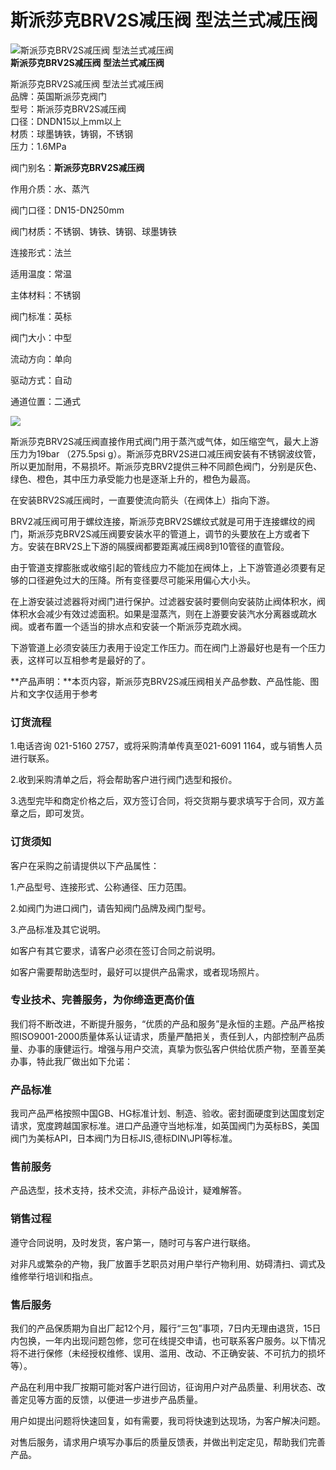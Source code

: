 
# 斯派莎克BRV2S减压阀 型法兰式减压阀

![斯派莎克BRV2S减压阀 型法兰式减压阀](/uploads/allimg/140422/1_0422093F11924.jpg)  
**斯派莎克BRV2S减压阀 型法兰式减压阀**

斯派莎克BRV2S减压阀 型法兰式减压阀  
品牌：英国斯派莎克阀门  
型号：斯派莎克BRV2S减压阀  
口径：DNDN15以上mm以上  
材质：球墨铸铁，铸钢，不锈钢  
压力：1.6MPa

阀门别名：**斯派莎克BRV2S减压阀**

作用介质：水、蒸汽

阀门口径：DN15-DN250mm

阀门材质：不锈钢、铸铁、铸钢、球墨铸铁

连接形式：法兰

适用温度：常温

主体材料：不锈钢

阀门标准：英标

阀门大小：中型

流动方向：单向

驱动方式：自动

通道位置：二通式

![](/uploads/allimg/140422/093F12314-0.jpg)

斯派莎克BRV2S减压阀直接作用式阀门用于蒸汽或气体，如压缩空气，最大上游压力为19bar （275.5psi g）。斯派莎克BRV2S进口减压阀安装有不锈钢波纹管，所以更加耐用，不易损坏。斯派莎克BRV2提供三种不同颜色阀门，分别是灰色、绿色、橙色，其中压力承受能力也是逐渐上升的，橙色为最高。

在安装BRV2S减压阀时，一直要使流向箭头（在阀体上）指向下游。

BRV2减压阀可用于螺纹连接，斯派莎克BRV2S螺纹式就是可用于连接螺纹的阀门，斯派莎克BRV2S减压阀要安装水平的管道上，调节的头要放在上方或者下方。安装在BRV2S上下游的隔膜阀都要距离减压阀8到10管径的直管段。

由于管道支撑膨胀或收缩引起的管线应力不能加在阀体上，上下游管道必须要有足够的口径避免过大的压降。所有变径要尽可能采用偏心大小头。

在上游安装过滤器将对阀门进行保护。过滤器安装时要侧向安装防止阀体积水，阀体积水会减少有效过滤面积。如果是湿蒸汽，则在上游要安装汽水分离器或疏水阀。或者布置一个适当的排水点和安装一个斯派莎克疏水阀。

下游管道上必须安装压力表用于设定工作压力。而在阀门上游最好也是有一个压力表，这样可以互相参考是最好的了。

**产品声明：**本页内容，斯派莎克BRV2S减压阀相关产品参数、产品性能、图片和文字仅适用于参考

### 订货流程

1.电话咨询 021-5160 2757，或将采购清单传真至021-6091 1164，或与销售人员进行联系。

2.收到采购清单之后，将会帮助客户进行阀门选型和报价。

3.选型完毕和商定价格之后，双方签订合同，将交货期与要求填写于合同，双方盖章之后，即可发货。

### 订货须知

客户在采购之前请提供以下产品属性：

1.产品型号、连接形式、公称通径、压力范围。

2.如阀门为进口阀门，请告知阀门品牌及阀门型号。

3.产品标准及其它说明。

如客户有其它要求，请客户必须在签订合同之前说明。

如客户需要帮助选型时，最好可以提供产品需求，或者现场照片。

### 专业技术、完善服务，为你缔造更高价值

我们将不断改进，不断提升服务，“优质的产品和服务”是永恒的主题。产品严格按照ISO9001-2000质量体系认证请求，质量严酷把关，责任到人，内部控制产品质量、办事的康健运行。增强与用户交流，真挚为恢弘客户供给优质产物，至善至美办事，特此我厂做出如下允诺：

### 产品标准

我司产品严格按照中国GB、HG标准计划、制造、验收。密封面硬度到达国度划定请求，宽度跨越国家标准。进口产品遵守当地标准，如英国阀门为英标BS，美国阀门为美标API，日本阀门为日标JIS,德标DIN\\JPI等标准。

### 售前服务

产品选型，技术支持，技术交流，非标产品设计，疑难解答。

### 销售过程

遵守合同说明，及时发货，客户第一，随时可与客户进行联络。

对非凡或繁杂的产物，我厂放置手艺职员对用户举行产物利用、妨碍清扫、调式及维修举行培训和指点。

### 售后服务

我们的产品保质期为自出厂起12个月，履行“三包”事项，7日内无理由退货，15日内包换，一年内出现问题包修，您可在线提交申请，也可联系客户服务。以下情况将不进行保修（未经授权维修、误用、滥用、改动、不正确安装、不可抗力的损坏等）。

产品在利用中我厂按期可能对客户进行回访，征询用户对产品质量、利用状态、改善定见等方面的反馈，以便进一步进步产品质量。

用户如提出问题将快速回复，如有需要，我司将快速到达现场，为客户解决问题。

对售后服务，请求用户填写办事后的质量反馈表，并做出判定定见，帮助我们完善产品。

